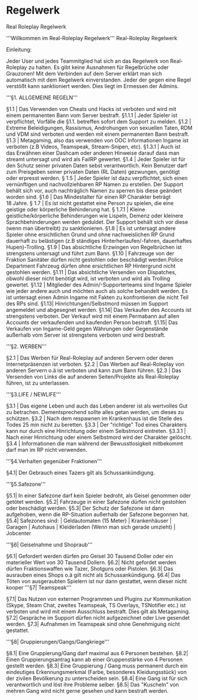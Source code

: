 # Regelwerk
Real Roleplay Regelwerk

'''Willkommen im Real-Roleplay Regelwerk'''
Real-Roleplay Regelwerk




Einleitung:

Jeder User und jedes Teammitglied hat sich an das Regelwerk von Real-Roleplay zu halten. Es gibt keine Ausnahmen für Regelbrüche oder Grauzonen!
Mit dem Verbinden auf dem Server erklärt man sich automatisch mit dem Regelwerk einverstanden.
Jeder der gegen eine Regel verstößt kann sanktioniert werden. Dies liegt im Ermessen der Admins.



'''§1. ALLGEMEINE REGELN'''

§1.1 | Das Verwenden von Cheats und Hacks ist verboten und wird mit einem permanenten Bann vom Server bestraft.
§1.1.1 | Jeder Spieler ist verpflichtet, Vorfälle die §1.1. betreffen sofort dem Support zu melden.
§1.2 | Extreme Beleidigungen, Rassismus, Androhungen von sexuellen Taten, RDM und VDM sind verboten und werden mit einem permanenten Bann bestraft.
§1.3 | Metagaming, also das verwenden von OOC Informationen Ingame ist verboten (z.B Videos, Teamspeak, Stream-Snipen, etc).
§1.3.1 | Auch ist das Erwähnen einer Dashcam oder anderen Hinweise darauf dass man streamt untersagt und wird als FailRP gewertet.
§1.4 | Jeder Spieler ist für den Schutz seiner privaten Daten sebst verantwortlich. Kein Benutzer darf  zum Preisgeben seiner privaten Daten (RL Daten) gezwungen, genötigt oder erpresst werden.
§ 1.5 | Jeder Spieler ist dazu verpflichtet, sich einen vernünftigen und nachvollziehbaren RP Namen zu erstellen. Der Support behält sich vor, auch nachträglich Namen zu sperren bis diese geändert worden sind.
§1.6 | Das Mindestalter für einen RP Charakter beträgt 18 Jahre.
§ 1.7 | Es ist nicht gestattet eine Person zu spielen, die eine geistige oder körperliche Behinderung hat.
§ 1.7.1 | Kleine geistliche/körperliche Behinderungen wie Lispeln, Demenz oder kleinere Sprachbehinderungen werden geduldet. Der Support behält sich vor diese (wenn man übertreibt) zu sanktionieren.
§1.8 | Es ist untersagt andere Spieler ohne ersichtlichen Grund und ohne nachweislichen RP Grund dauerhaft zu belästigen (z.B ständiges Hinterherlaufen/-fahren, dauerhaftes Hupen)-Trolling.
§1.9 | Das absichtliche Erzwingen von Regelbrüchen ist strengstens untersagt und führt zum Bann.
§1.10 | Fahrzeuge von der Fraktion Sanitäter dürfen nicht gestohlen oder beschädigt werden.Police Department Fahrzeug dürfen ohne ersichtlichen RP Hintergrund nicht gestohlen werden.
§1.11 | Das absichtliche Versenden von Dispatches, obwohl dieser nicht benötigt wird, ist verboten und wird als Trolling gewertet.
§1.12 | Mitglieder des Admin/-Supporterteams sind Ingame Spieler wie jeder andere auch und möchten auch als solche behandelt werden. Es ist untersagt einen Admin Ingame mit Fakten zu konfrontieren die nicht Teil des RPs sind.
§1.13| Hinrichtungen/Selbstmord müssen im Support angemeldet und abgesegnet werden.
§1.14| Das Verkaufen des Accounts ist strengstens verboten. Der Verkauf wird mit einem Permabann auf allen Accounts der verkaufenden und kaufenden Person bestraft.
§1.15| Das Verkaufen von Ingame-Geld gegen Währungen oder Gegenstände außerhalb vom Server ist strengstens verboten und wird bestraft.



'''§2. WERBEN''' 

§2.1 | Das Werben für Real-Roleplay auf anderen Servern oder deren Internetpräsenzen ist verboten.
§2.2 | Das Werben auf Real-Roleplay von anderen Servern o.ä ist verboten und kann zum Bann führen.
§2.3 | Das Versenden von Links die auf anderen Seiten/Projekte als Real-Roleplay führen, ist zu unterlassen.


'''§3.LIFE / NEWLIFE'''

§3.1 | Das eigene Leben und auch das Leben anderer ist als wertvolles Gut zu betrachen. Dementsprechend sollte alles getan werden, um dieses zu schützen.
§3.2 | Nach dem respawnen im Krankenhaus ist die Stelle des Todes 25 min nicht zu beretten.
§3.3 | Der "richtige" Tod eines Charakters kann nur durch eine Hinrichtung oder einem Selbstmord eintreten.
§3.3.1 | Nach einer Hinrichtung oder einem Selbstmord wird der Charakter gelöscht.
§3.4 | Informationen die man während der Bewusstlosigkeit mitbekommt darf man im RP nicht verwenden.

'''§4.Verhalten gegenüber Fraktionen''' 

§4.1| Der Gebrauch eines Tazers gilt als Schussankündigung.


'''§5.Safezone'''

§5.1| In einer Safezone darf kein Spieler bedroht, als Geisel genommen oder getötet werden. 
§5.2| Fahrzeuge in einer Safezone dürfen nicht gestohlen oder beschädigt werden. 
§5.3| Der Schutz der Safezone ist dann aufgehoben, wenn die RP-Situation außerhalb der Safezone begonnen hat.
§5.4| Safezones sind:
    | Geldautomaten (15 Meter) 
    | Krankenhäuser 
    | Garagen
    | Autohaus
    | Kleiderladen (Wenn man sich gerade umzieht)
    | Jobcenter 


'''§6| Geiselnahme und Shopraub'''

§6.1| Gefordert werden dürfen pro Geisel 30 Tausend Doller oder ein materieller Wert von 30 Tausend Dollern.
§6.2| Nicht gefordet werden dürfen Fraktionswaffen wie Tazer, Shotguns oder Pistolen.
§6.3| Das ausrauben eines Shops o.ä gilt nicht als Schussankündigung. 
§6.4| Das Töten von ausgeraubten Spielern ist nur dann gestattet, wenn dieser nicht kooper
'''§7| Teamspeak''' 

§7.1| Das Nutzen von externen Programmen und Plugins zur Kommunikation (Skype, Steam Chat, zweites Teamspeak, TS Overlays, TSNotifier etc.) ist verboten und wird mit einem Ausschluss bestraft. Dies gilt als Metagaming.
§7.2| Gespräche im Support dürfen nicht aufgezeichnet oder Live gesendet werden.
§7.3| Aufnahmen im Teamspeak sind ohne Genehmigung nicht gestattet.


'''§8| Gruppierungen/Gangs/Gangkriege'''

§8.1| Eine Gruppierung/Gang darf maximal aus 6 Personen bestehen.
§8.2| Einen Gruppierungsantrag kann ab einer Gruppenstärke von 4 Personen gestellt werden.
§8.3| Eine Gruppierung / Gang muss permanent durch ein eindeutiges Erkennungsmerkmal (Farbe, besonderes Kleidungsstück) von der zivilen Bevölkerung zu unterscheiden sein.
§8.4| Eine Gang ist für sich verantwortlich und löst ihre Probleme selber.
§8.5| Das "Kuscheln" von mehren Gang wird nicht gerne gesehen und kann bestraft werden.

